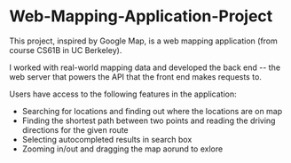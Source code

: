 # Web-Mapping-Application-Project
<p> This project, inspired by Google Map, is a web mapping application (from course CS61B in UC Berkeley). </p>
<p> I worked with real-world mapping data and developed the back end -- the web server that powers the API that the front end makes requests to. </p>
<p> Users have access to the following features in the application:
  <ul>
    <li> Searching for locations and finding out where the locations are on map </li>
    <img ![search](https://github.com/thesmartestluna/web-mapping-application/blob/main/image.jpg?raw=true)>
    <li> Finding the shortest path between two points and reading the driving directions for the given route </li>
    <li> Selecting autocompleted results in search box </li>
    <li> Zooming in/out and dragging the map aorund to exlore </li>
   </ul>
    
